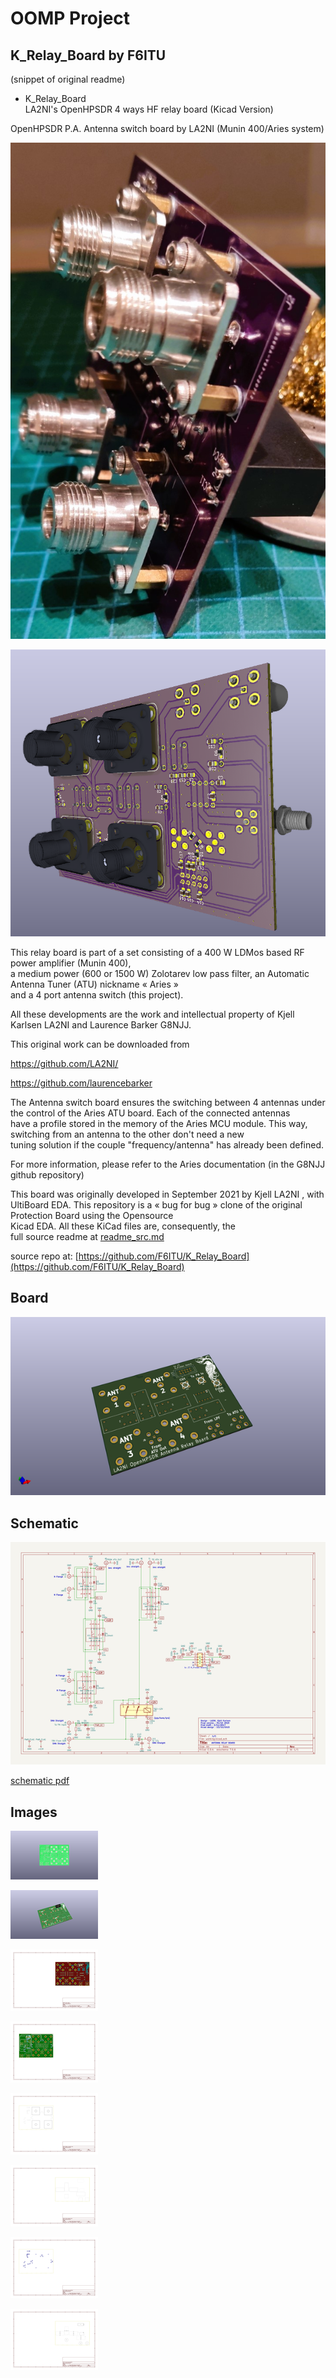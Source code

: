 # OOMP Project  
## K_Relay_Board  by F6ITU  
  
(snippet of original readme)  
  
- K_Relay_Board  
LA2NI's OpenHPSDR 4 ways HF relay board (Kicad Version)  
  
  
OpenHPSDR P.A. Antenna switch board by LA2NI (Munin 400/Aries system)  
  
  
![La carte antenne](https://github.com/F6ITU/K_Relay_Board/blob/main/switch_ant.jpg)  
  
![vue 3D virtuelle](https://github.com/F6ITU/K_Relay_Board/blob/main/Documentation/relay_board_up.png)  
  
  
This relay board is part of a set consisting of a 400 W LDMos based RF power amplifier (Munin 400),   
a medium power (600 or 1500 W) Zolotarev low pass filter, an Automatic Antenna Tuner (ATU) nickname « Aries »   
and a 4 port antenna switch (this project).  
  
All these developments are the work and intellectual property of Kjell Karlsen LA2NI and Laurence Barker G8NJJ.  
  
This original work can be downloaded from   
  
https://github.com/LA2NI/  
  
  
https://github.com/laurencebarker  
  
The Antenna switch board ensures the switching between 4 antennas under the control of the Aries ATU board. Each of the connected antennas  
have a profile stored in the memory of the Aries MCU module. This way, switching from an antenna to the other don't need a new   
tuning solution if the couple "frequency/antenna" has already been defined.   
  
For more information, please refer to the Aries documentation (in the G8NJJ github repository)  
  
  
This board was originally developed in September 2021 by Kjell LA2NI , with UltiBoard EDA. This repository is a « bug for bug » clone of the original Protection Board using the Opensource   
Kicad EDA. All these KiCad files are, consequently, the  
  full source readme at [readme_src.md](readme_src.md)  
  
source repo at: [https://github.com/F6ITU/K_Relay_Board](https://github.com/F6ITU/K_Relay_Board)  
## Board  
  
[![working_3d.png](working_3d_600.png)](working_3d.png)  
## Schematic  
  
[![working_schematic.png](working_schematic_600.png)](working_schematic.png)  
  
[schematic pdf](working_schematic.pdf)  
## Images  
  
[![working_3D_bottom.png](working_3D_bottom_140.png)](working_3D_bottom.png)  
  
[![working_3D_top.png](working_3D_top_140.png)](working_3D_top.png)  
  
[![working_assembly_page_01.png](working_assembly_page_01_140.png)](working_assembly_page_01.png)  
  
[![working_assembly_page_02.png](working_assembly_page_02_140.png)](working_assembly_page_02.png)  
  
[![working_assembly_page_03.png](working_assembly_page_03_140.png)](working_assembly_page_03.png)  
  
[![working_assembly_page_04.png](working_assembly_page_04_140.png)](working_assembly_page_04.png)  
  
[![working_assembly_page_05.png](working_assembly_page_05_140.png)](working_assembly_page_05.png)  
  
[![working_assembly_page_06.png](working_assembly_page_06_140.png)](working_assembly_page_06.png)  
